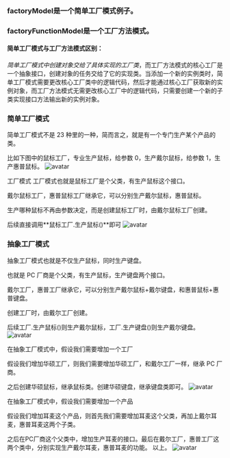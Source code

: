 ### factoryModel是一个简单工厂模式例子。
### factoryFunctionModel是一个工厂方法模式。
#### 简单工厂模式与工厂方法模式区别：
*简单工厂模式中创建对象交给了具体实现的工厂类*，而工厂方法模式的核心工厂是一个抽象接口，创建对象的任务交给了它的实现类。当添加一个新的实例类时，简单工厂模式需要更改核心工厂类中的逻辑代码，然后才能通过核心工厂获取新的实例对象，而工厂方法模式无需更改核心工厂中的逻辑代码，只需要创建一个新的子类实现接口方法输出新的实例对象。

### 简单工厂模式
简单工厂模式不是 23 种里的一种，简而言之，就是有一个专门生产某个产品的类。

比如下图中的鼠标工厂，专业生产鼠标，给参数 0，生产戴尔鼠标，给参数 1，生产惠普鼠标。
![avatar](https://www.runoob.com/wp-content/uploads/2018/07/1530601914-2143-DP-SimpleFactory.png)

工厂模式
工厂模式也就是鼠标工厂是个父类，有生产鼠标这个接口。

戴尔鼠标工厂，惠普鼠标工厂继承它，可以分别生产戴尔鼠标，惠普鼠标。

生产哪种鼠标不再由参数决定，而是创建鼠标工厂时，由戴尔鼠标工厂创建。

后续直接调用**鼠标工厂.生产鼠标()**即可
![avatar](https://www.runoob.com/wp-content/uploads/2018/07/1530601917-1999-DP-Factory.png)

### 抽象工厂模式
抽象工厂模式也就是不仅生产鼠标，同时生产键盘。

也就是 PC 厂商是个父类，有生产鼠标，生产键盘两个接口。

戴尔工厂，惠普工厂继承它，可以分别生产戴尔鼠标+戴尔键盘，和惠普鼠标+惠普键盘。

创建工厂时，由戴尔工厂创建。

后续工厂.生产鼠标()则生产戴尔鼠标，工厂.生产键盘()则生产戴尔键盘。
![avatar](https://www.runoob.com/wp-content/uploads/2018/07/1530601916-7298-DP-AbstractFactory.png)

在抽象工厂模式中，假设我们需要增加一个工厂

假设我们增加华硕工厂，则我们需要增加华硕工厂，和戴尔工厂一样，继承 PC 厂商。

之后创建华硕鼠标，继承鼠标类。创建华硕键盘，继承键盘类即可。
![avatar](https://www.runoob.com/wp-content/uploads/2018/07/1530601980-8080-P-AbstractFactory-AddFactory.png)

在抽象工厂模式中，假设我们需要增加一个产品

假设我们增加耳麦这个产品，则首先我们需要增加耳麦这个父类，再加上戴尔耳麦，惠普耳麦这两个子类。

之后在PC厂商这个父类中，增加生产耳麦的接口。最后在戴尔工厂，惠普工厂这两个类中，分别实现生产戴尔耳麦，惠普耳麦的功能。 以上。
![avatar](https://www.runoob.com/wp-content/uploads/2018/07/1530601917-7462-P-AbstractFactory-AddProduct.png)
